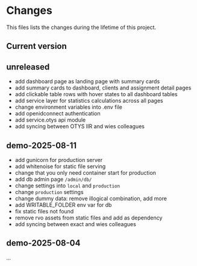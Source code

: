 # Changes
This files lists the changes during the lifetime of this project.

## Current version

## unreleased
- add dashboard page as landing page with summary cards
- add summary cards to dashboard, clients and assignment detail pages
- add clickable table rows with hover states to all dashboard tables
- add service layer for statistics calculations across all pages
- change environment variables into .env file
- add openidconnect authentication
- add service.otys api module
- add syncing between OTYS IIR and wies colleagues

## demo-2025-08-11
- add gunicorn for production server
- add whitenoise for static file serving
- change that you only need container start for production
- add db admin page `/admin/db/`
- change settings into `local` and `production`
- change `production` settings
- change dummy data: remove illogical combination, add more
- add WRITABLE_FOLDER env var for db
- fix static files not found
- remove rvo assets from static files and add as dependency
- add syncing between exact and wies colleagues

## demo-2025-08-04
...
